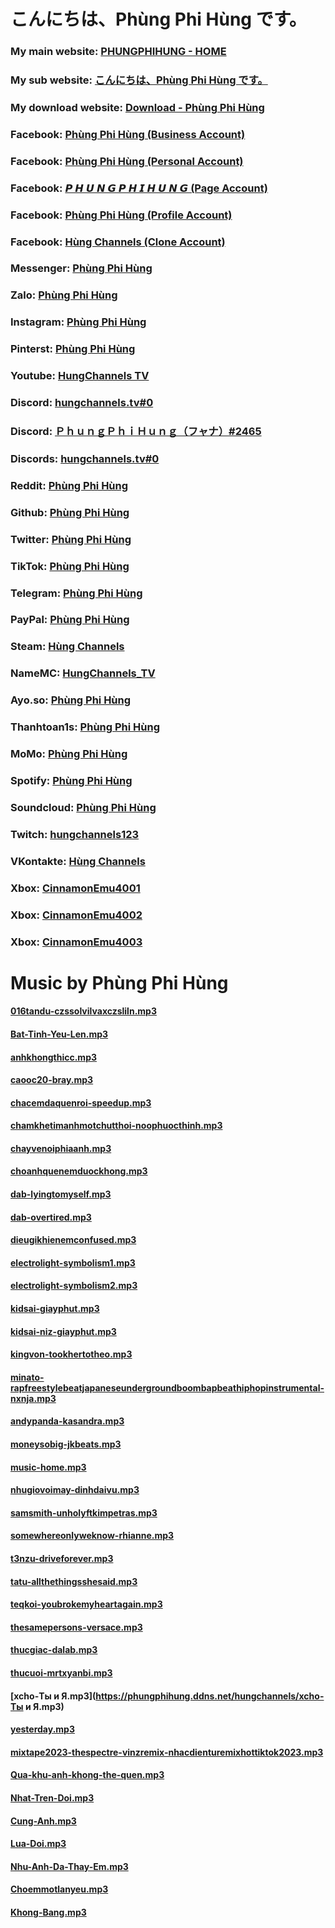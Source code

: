 # こんにちは、Phùng Phi Hùng です。
### My main website: [PHUNGPHIHUNG - HOME](https://phungphihung.ddns.net)
### My sub website: [こんにちは、Phùng Phi Hùng です。](https://kichhoat.ddns.net)
### My download website: [Download - Phùng Phi Hùng](https://archive.phungphihung.repl.co)
### Facebook: [Phùng Phi Hùng (Business Account)](https://www.facebook.com/hungchannels.tv)
### Facebook: [Phùng Phi Hùng (Personal Account)](https://www.facebook.com/User.PhiHung)
### Facebook: [𝙋 𝙃 𝙐 𝙉 𝙂 𝙋 𝙃 𝙄 𝙃 𝙐 𝙉 𝙂 (Page Account)](https://www.facebook.com/HungChannels.REAL)
### Facebook: [Phùng Phi Hùng (Profile Account)](https://www.facebook.com/PhungPhiHung.REAL)
### Facebook: [Hùng Channels (Clone Account)](https://www.facebook.com/profile.php?id=100086552021428)
### Messenger: [Phùng Phi Hùng](https://m.me/HungChannels.TV)
### Zalo: [Phùng Phi Hùng](https://zalo.me/0974612360)
### Instagram: [Phùng Phi Hùng](https://www.instagram.com/hungchannels.tv)
### Pinterst: [Phùng Phi Hùng](https://www.pinterest.com/hungchannels)
### Youtube: [HungChannels TV](https://www.youtube.com/channel/UCQciDuDoCrPc6fIxEqOnDYQ)
### Discord: [hungchannels.tv#0](https://discord.com/users/364714303351160833)
### Discord: [ＰｈｕｎｇＰｈｉＨｕｎｇ（フャナ）#2465](https://discord.com/users/739704349453713409)
### Discords: [hungchannels.tv#0](https://dsc.bio/hungchannels)
### Reddit: [Phùng Phi Hùng](https://www.reddit.com/user/HungChannels)
### Github: [Phùng Phi Hùng](https://github.com/hungchannels123)
### Twitter: [Phùng Phi Hùng](https://twitter.com/HungChannels)
### TikTok: [Phùng Phi Hùng](https://www.tiktok.com/@hungchannels)
### Telegram: [Phùng Phi Hùng](https://t.me/hungchannels123)
### PayPal: [Phùng Phi Hùng](https://paypal.me/hungchannels)
### Steam: [Hùng Channels](https://steamcommunity.com/profiles/76561198906308621)
### NameMC: [HungChannels_TV](https://vi.namemc.com/profile/HungChannels_TV.2)
### Ayo.so: [Phùng Phi Hùng](https://ayo.so/hungchannels)
### Thanhtoan1s: [Phùng Phi Hùng](https://thanhtoan1s.com/hungchannels)
### MoMo: [Phùng Phi Hùng](https://me.momo.vn/hungchannels)
### Spotify: [Phùng Phi Hùng](https://open.spotify.com/user/21lo3acioscnsa7osvnskfzoy)
### Soundcloud: [Phùng Phi Hùng](https://soundcloud.com/hung-channels)
### Twitch: [hungchannels123](https://www.twitch.tv/hungchannels123)
### VKontakte: [Hùng Channels](https://vk.com/hungchannels)
### Xbox: [CinnamonEmu4001](https://account.xbox.com/en-us/profile?gamertag=CinnamonEmu4001)
### Xbox: [CinnamonEmu4002](https://account.xbox.com/en-us/profile?gamertag=CinnamonEmu4002)
### Xbox: [CinnamonEmu4003](https://account.xbox.com/en-us/profile?gamertag=CinnamonEmu4003)

# Music by Phùng Phi Hùng
#### [016tandu-czssolvilvaxczsliln.mp3](https://phungphihung.ddns.net/hungchannels/016tandu-czssolvilvaxczsliln.mp3)
#### [Bat-Tinh-Yeu-Len.mp3](https://phungphihung.ddns.net/hungchannels/Bat-Tinh-Yeu-Len.mp3)
#### [anhkhongthicc.mp3](https://phungphihung.ddns.net/hungchannels/anhkhongthicc.mp3)
#### [caooc20-bray.mp3](https://phungphihung.ddns.net/hungchannels/caooc20-bray.mp3)
#### [chacemdaquenroi-speedup.mp3](https://phungphihung.ddns.net/hungchannels/chacemdaquenroi-speedup.mp3)
#### [chamkhetimanhmotchutthoi-noophuocthinh.mp3](https://phungphihung.ddns.net/hungchannels/chamkhetimanhmotchutthoi-noophuocthinh.mp3)
#### [chayvenoiphiaanh.mp3](https://phungphihung.ddns.net/hungchannels/chayvenoiphiaanh.mp3)
#### [choanhquenemduockhong.mp3](https://phungphihung.ddns.net/hungchannels/choanhquenemduockhong.mp3)
#### [dab-lyingtomyself.mp3](https://phungphihung.ddns.net/hungchannels/dab-lyingtomyself.mp3)
#### [dab-overtired.mp3](https://phungphihung.ddns.net/hungchannels/dab-overtired.mp3)
#### [dieugikhienemconfused.mp3](https://phungphihung.ddns.net/hungchannels/dieugikhienemconfused.mp3)
#### [electrolight-symbolism1.mp3](https://phungphihung.ddns.net/hungchannels/electrolight-symbolism1.mp3)
#### [electrolight-symbolism2.mp3](https://phungphihung.ddns.net/hungchannels/electrolight-symbolism2.mp3)
#### [kidsai-giayphut.mp3](https://phungphihung.ddns.net/hungchannels/kidsai-giayphut.mp3)
#### [kidsai-niz-giayphut.mp3](https://phungphihung.ddns.net/hungchannels/kidsai-niz-giayphut.mp3)
#### [kingvon-tookhertotheo.mp3](https://phungphihung.ddns.net/hungchannels/kingvon-tookhertotheo.mp3)
#### [minato-rapfreestylebeatjapaneseundergroundboombapbeathiphopinstrumental-nxnja.mp3](https://phungphihung.ddns.net/hungchannels/minato-rapfreestylebeatjapaneseundergroundboombapbeathiphopinstrumental-nxnja.mp3)
#### [andypanda-kasandra.mp3](https://phungphihung.ddns.net/hungchannels/andypanda-kasandra.mp3)
#### [moneysobig-jkbeats.mp3](https://phungphihung.ddns.net/hungchannels/moneysobig-jkbeats.mp3)
#### [music-home.mp3](https://phungphihung.ddns.net/hungchannels/music-home.mp3)
#### [nhugiovoimay-dinhdaivu.mp3](https://phungphihung.ddns.net/hungchannels/nhugiovoimay-dinhdaivu.mp3)
#### [samsmith-unholyftkimpetras.mp3](https://phungphihung.ddns.net/hungchannels/samsmith-unholyftkimpetras.mp3)
#### [somewhereonlyweknow-rhianne.mp3](https://phungphihung.ddns.net/hungchannels/somewhereonlyweknow-rhianne.mp3)
#### [t3nzu-driveforever.mp3](https://phungphihung.ddns.net/hungchannels/t3nzu-driveforever.mp3)
#### [tatu-allthethingsshesaid.mp3](https://phungphihung.ddns.net/hungchannels/tatu-allthethingsshesaid.mp3)
#### [teqkoi-youbrokemyheartagain.mp3](https://phungphihung.ddns.net/hungchannels/teqkoi-youbrokemyheartagain.mp3)
#### [thesamepersons-versace.mp3](https://phungphihung.ddns.net/hungchannels/thesamepersons-versace.mp3)
#### [thucgiac-dalab.mp3](https://phungphihung.ddns.net/hungchannels/thucgiac-dalab.mp3)
#### [thucuoi-mrtxyanbi.mp3](https://phungphihung.ddns.net/hungchannels/thucuoi-mrtxyanbi.mp3)
#### [xcho-Ты и Я.mp3](https://phungphihung.ddns.net/hungchannels/xcho-Ты и Я.mp3)
#### [yesterday.mp3](https://phungphihung.ddns.net/hungchannels/yesterday.mp3)
#### [mixtape2023-thespectre-vinzremix-nhacdienturemixhottiktok2023.mp3](https://voquangphuc.ddns.net/hungchannels/mixtape2023-thespectre-vinzremix-nhacdienturemixhottiktok2023.mp3)
#### [Qua-khu-anh-khong-the-quen.mp3](https://thanhdieu.com/files/Qua-khu-anh-khong-the-quen.mp3)
#### [Nhat-Tren-Doi.mp3](https://thanhdieu.com/files/Nhat-Tren-Doi.mp3)
#### [Cung-Anh.mp3](https://thanhdieu.com/files/Cung-Anh.mp3)
#### [Lua-Doi.mp3](https://thanhdieu.com/files/Lua-Doi.mp3)
#### [Nhu-Anh-Da-Thay-Em.mp3](https://thanhdieu.com/files/Nhu-Anh-Da-Thay-Em.mp3)
#### [Choemmotlanyeu.mp3](https://thanhdieu.com/files/Choemmotlanyeu.mp3)
#### [Khong-Bang.mp3](https://thanhdieu.com/files/Khong-Bang.mp3)